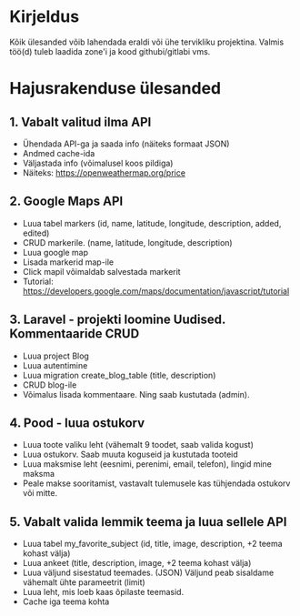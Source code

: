 # Kirjeldus

Kõik ülesanded võib lahendada eraldi või ühe tervikliku projektina.
Valmis töö(d) tuleb laadida zone'i ja kood githubi/gitlabi vms.

# Hajusrakenduse ülesanded

## 1. Vabalt valitud ilma API

-   Ühendada API-ga ja saada info (näiteks formaat JSON)
-   Andmed cache-ida
-   Väljastada info (võimalusel koos pildiga)
-   Näiteks: https://openweathermap.org/price

## 2. Google Maps API

-   Luua tabel markers (id, name, latitude, longitude, description, added, edited)
-   CRUD markerile. (name, latitude, longitude, description)
-   Luua google map
-   Lisada markerid map-ile
-   Click mapil võimaldab salvestada markerit
-   Tutorial: https://developers.google.com/maps/documentation/javascript/tutorial

## 3. Laravel - projekti loomine Uudised. Kommentaaride CRUD

-   Luua project Blog
-   Luua autentimine
-   Luua migration create_blog_table (title, description)
-   CRUD blog-ile
-   Võimalus lisada kommentaare. Ning saab kustutada (admin).

## 4. Pood - luua ostukorv

-   Luua toote valiku leht (vähemalt 9 toodet, saab valida kogust)
-   Luua ostukorv. Saab muuta koguseid ja kustutada tooteid
-   Luua maksmise leht (eesnimi, perenimi, email, telefon), lingid mine maksma
-   Peale makse sooritamist, vastavalt tulemusele kas tühjendada ostukorv või mitte.

## 5. Vabalt valida lemmik teema ja luua sellele API

-   Luua tabel my_favorite_subject (id, title, image, description, +2 teema kohast välja)
-   Luua ankeet (title, description, image, +2 teema kohast välja)
-   Luua väljund sisestatud teemades. (JSON) Väljund peab sisaldame vähemalt ühte parameetrit (limit)
-   Luua leht, mis loeb kaas õpilaste teemasid.
-   Cache iga teema kohta
